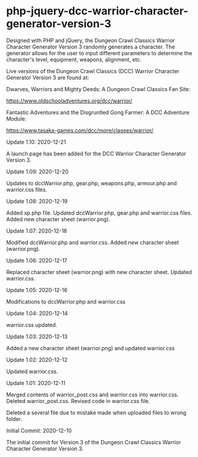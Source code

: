 # php-jquery-dcc-warrior-character-generator-version-3
Designed with PHP and jQuery, the Dungeon Crawl Classics Warrior Character Generator Version 3 randomly generates a character. The generator allows for the user to input different parameters to determine the character's level, equipment, weapons, alignment, etc.

Live versions of the Dungeon Crawl Classics (DCC) Warrior Character Generator Version 3 are found at:

Dwarves, Warriors and Mighty Deeds: A Dungeon Crawl Classics Fan Site:

https://www.oldschooladventures.org/dcc/warrior/

Fantastic Adventures and the Disgruntled Gong Farmer: A DCC Adventure Module:

https://www.tasaka-games.com/dcc/more/classes/warrior/




Update 1.10: 2020-12-21

A launch page has been added for the DCC Warrior Character Generator Version 3.


Update 1.09: 2020-12-20

Updates to dccWarrior.php, gear.php, weapons.php, armour.php and warrior.css files. 


Update 1.08: 2020-12-19

Added xp.php file.  Updated dccWarrior.php, gear.php and warrior.css files. Added new character sheet (warrior.png).


Update 1.07: 2020-12-18

Modified dccWarrior.php and warrior.css.  Added new character sheet (warrior.png).


Update 1.06: 2020-12-17

Replaced character sheet (warrior.png) with new character sheet. Updated warrior.css.


Update 1.05: 2020-12-16

Modifications to dccWarrior.php and warrior.css


Update 1.04: 2020-12-14

warrior.css updated.


Update 1.03: 2020-12-13

Added a new character sheet (warrior.png) and updated warrior.css

Update 1.02: 2020-12-12

Updated warrior.css.


Update 1.01: 2020-12-11

Merged contents of warrior_post.css and warrior.css into warrior.css.  Deleted warrior_post.css.  Revised code in warrior.css file.

Deleted a several file due to mistake made when uploaded files to wrong folder.


Initial Commit: 2020-12-10

The initial commit for Version 3 of the Dungeon Crawl Classics Warrior Character Generator Version 3.

